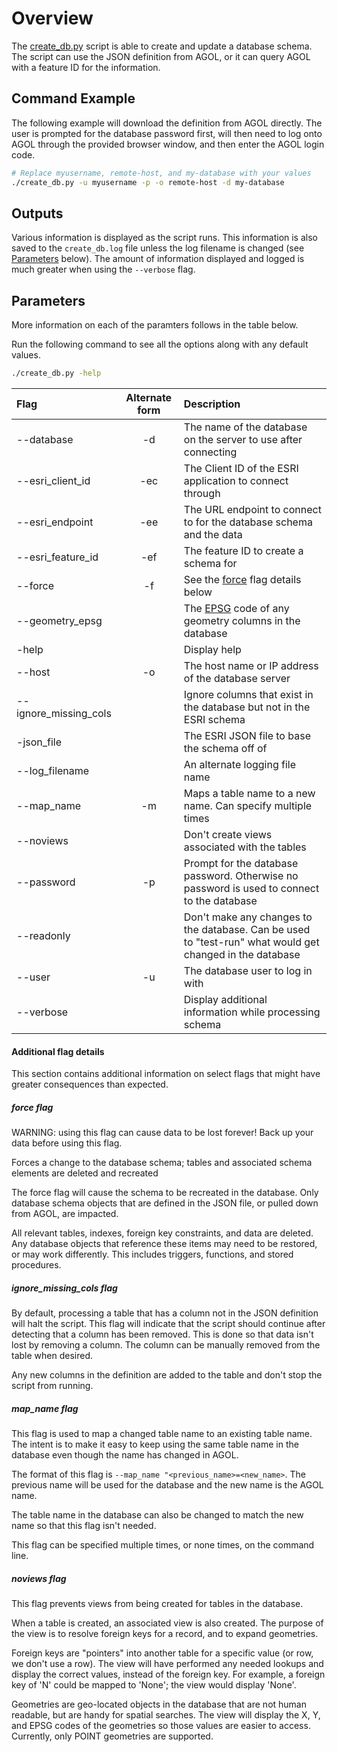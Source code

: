 # Overview
The [create_db.py](https://github.com/Chris-Schnaufer/agol2mysql/blob/main/create_db.py) script is able to create and update a database schema.
The script can use the JSON definition from AGOL, or it can query AGOL with a feature ID for the information.

## Command Example
The following example will download the definition from AGOL directly.
The user is prompted for the database password first, will then need to log onto AGOL through the provided browser window, and then enter the AGOL login code.

```bash
# Replace myusername, remote-host, and my-database with your values
./create_db.py -u myusername -p -o remote-host -d my-database
```

## Outputs
Various information is displayed as the script runs.
This information is also saved to the `create_db.log` file unless the log filename is changed (see [Parameters](#parameters) below).
The amount of information displayed and logged is much greater when using the `--verbose` flag.

## Parameters
More information on each of the paramters follows in the table below.

Run the following command to see all the options along with any default values.

```bash
./create_db.py -help
```

| Flag              | Alternate form | Description |
| :---------------- | :------------: | :---------- |
| --database        | -d  | The name of the database on the server to use after connecting |
| --esri_client_id  | -ec | The Client ID of the ESRI application to connect through |
| --esri_endpoint   | -ee | The URL endpoint to connect to for the database schema and the data |
| --esri_feature_id | -ef | The feature ID to create a schema for |
| --force           | -f  | See the [force](#force-flag) flag details below |
| --geometry_epsg   |     | The [EPSG](https://spatialreference.org/ref/epsg/) code of any geometry columns in the database |
| -help             |     | Display help |
| --host            | -o  | The host name or IP address of the database server |
| --ignore_missing_cols |     | Ignore columns that exist in the database but not in the ESRI schema |
| -json_file        |     | The ESRI JSON file to base the schema off of |
| --log_filename    |     | An alternate logging file name |
| --map_name        | -m  | Maps a table name to a new name. Can specify multiple times |
| --noviews         |     | Don't create views associated with the tables |
| --password        | -p  | Prompt for the database password. Otherwise no password is used to connect to the database|
| --readonly        |     | Don't make any changes to the database. Can be used to "test-run" what would get changed in the database |
| --user            | -u  | The database user to log in with |
| --verbose         |     | Display additional information while processing schema |

#### Additional flag details
This section contains additional information on select flags that might have greater consequences than expected.

##### force flag
WARNING: using this flag can cause data to be lost forever! Back up your data before using this flag.

Forces a change to the database schema; tables and associated schema elements are deleted and recreated

The force flag will cause the schema to be recreated in the database.
Only database schema objects that are defined in the JSON file, or pulled down from AGOL, are impacted.

All relevant tables, indexes, foreign key constraints, and data are deleted.
Any database objects that reference these items may need to be restored, or may work differently.
This includes triggers, functions, and stored procedures.

##### ignore_missing_cols flag
By default, processing a table that has a column not in the JSON definition will halt the script.
This flag will indicate that the script should continue after detecting that a column has been removed.
This is done so that data isn't lost by removing a column.
The column can be manually removed from the table when desired.

Any new columns in the definition are added to the table and don't stop the script from running.

##### map_name flag
This flag is used to map a changed table name to an existing table name.
The intent is to make it easy to keep using the same table name in the database even though the name has changed in AGOL.

The format of this flag is `--map_name "<previous_name>=<new_name>`.
The previous name will be used for the database and the new name is the AGOL name.

The table name in the database can also be changed to match the new name so that this flag isn't needed.

This flag can be specified multiple times, or none times, on the command line.

##### noviews flag
This flag prevents views from being created for tables in the database.

When a table is created, an associated view is also created.
The purpose of the view is to resolve foreign keys for a record, and to expand geometries.

Foreign keys are "pointers" into another table for a specific value (or row, we don't use a row).
The view will have performed any needed lookups and display the correct values, instead of the foreign key.
For example, a foreign key of 'N' could be mapped to 'None'; the view would display 'None'.

Geometries are geo-located objects in the database that are not human readable, but are handy for spatial searches.
The view will display the X, Y, and EPSG codes of the geometries so those values are easier to access.
Currently, only POINT geometries are supported.
